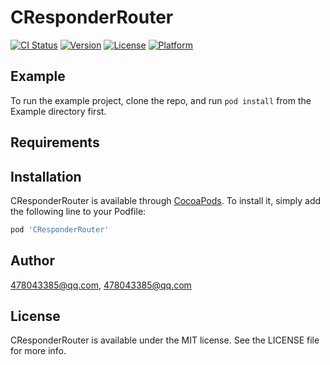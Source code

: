 # CResponderRouter

[![CI Status](http://img.shields.io/travis/478043385@qq.com/CResponderRouter.svg?style=flat)](https://travis-ci.org/478043385@qq.com/CResponderRouter)
[![Version](https://img.shields.io/cocoapods/v/CResponderRouter.svg?style=flat)](http://cocoapods.org/pods/CResponderRouter)
[![License](https://img.shields.io/cocoapods/l/CResponderRouter.svg?style=flat)](http://cocoapods.org/pods/CResponderRouter)
[![Platform](https://img.shields.io/cocoapods/p/CResponderRouter.svg?style=flat)](http://cocoapods.org/pods/CResponderRouter)

## Example

To run the example project, clone the repo, and run `pod install` from the Example directory first.

## Requirements

## Installation

CResponderRouter is available through [CocoaPods](http://cocoapods.org). To install
it, simply add the following line to your Podfile:

```ruby
pod 'CResponderRouter'
```

## Author

478043385@qq.com, 478043385@qq.com

## License

CResponderRouter is available under the MIT license. See the LICENSE file for more info.
